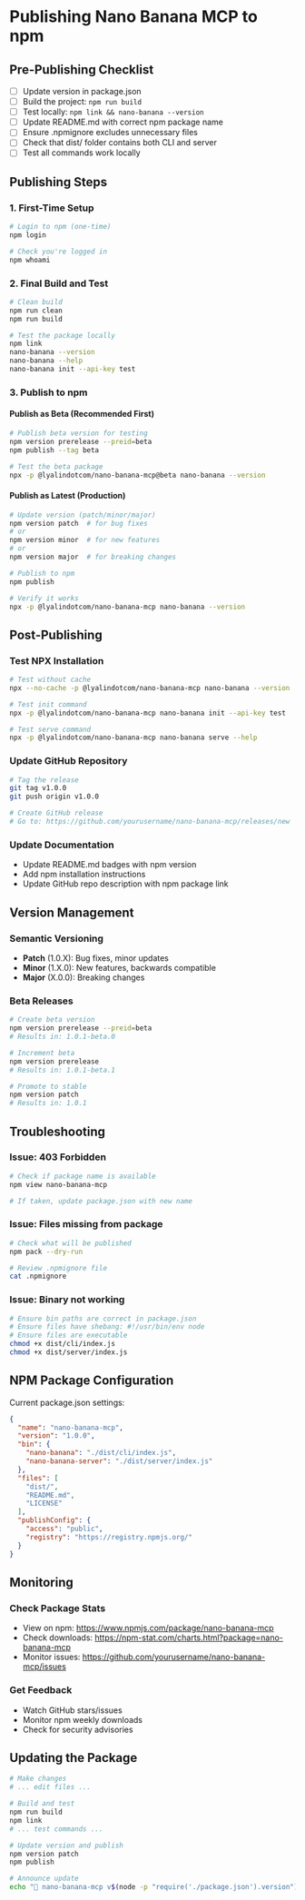 # Publishing Nano Banana MCP to npm

## Pre-Publishing Checklist

- [ ] Update version in package.json
- [ ] Build the project: `npm run build`
- [ ] Test locally: `npm link && nano-banana --version`
- [ ] Update README.md with correct npm package name
- [ ] Ensure .npmignore excludes unnecessary files
- [ ] Check that dist/ folder contains both CLI and server
- [ ] Test all commands work locally

## Publishing Steps

### 1. First-Time Setup
```bash
# Login to npm (one-time)
npm login

# Check you're logged in
npm whoami
```

### 2. Final Build and Test
```bash
# Clean build
npm run clean
npm run build

# Test the package locally
npm link
nano-banana --version
nano-banana --help
nano-banana init --api-key test
```

### 3. Publish to npm

#### Publish as Beta (Recommended First)
```bash
# Publish beta version for testing
npm version prerelease --preid=beta
npm publish --tag beta

# Test the beta package
npx -p @lyalindotcom/nano-banana-mcp@beta nano-banana --version
```

#### Publish as Latest (Production)
```bash
# Update version (patch/minor/major)
npm version patch  # for bug fixes
# or
npm version minor  # for new features
# or 
npm version major  # for breaking changes

# Publish to npm
npm publish

# Verify it works
npx -p @lyalindotcom/nano-banana-mcp nano-banana --version
```

## Post-Publishing

### Test NPX Installation
```bash
# Test without cache
npx --no-cache -p @lyalindotcom/nano-banana-mcp nano-banana --version

# Test init command
npx -p @lyalindotcom/nano-banana-mcp nano-banana init --api-key test

# Test serve command
npx -p @lyalindotcom/nano-banana-mcp nano-banana serve --help
```

### Update GitHub Repository
```bash
# Tag the release
git tag v1.0.0
git push origin v1.0.0

# Create GitHub release
# Go to: https://github.com/yourusername/nano-banana-mcp/releases/new
```

### Update Documentation
- Update README.md badges with npm version
- Add npm installation instructions
- Update GitHub repo description with npm package link

## Version Management

### Semantic Versioning
- **Patch** (1.0.X): Bug fixes, minor updates
- **Minor** (1.X.0): New features, backwards compatible
- **Major** (X.0.0): Breaking changes

### Beta Releases
```bash
# Create beta version
npm version prerelease --preid=beta
# Results in: 1.0.1-beta.0

# Increment beta
npm version prerelease
# Results in: 1.0.1-beta.1

# Promote to stable
npm version patch
# Results in: 1.0.1
```

## Troubleshooting

### Issue: 403 Forbidden
```bash
# Check if package name is available
npm view nano-banana-mcp

# If taken, update package.json with new name
```

### Issue: Files missing from package
```bash
# Check what will be published
npm pack --dry-run

# Review .npmignore file
cat .npmignore
```

### Issue: Binary not working
```bash
# Ensure bin paths are correct in package.json
# Ensure files have shebang: #!/usr/bin/env node
# Ensure files are executable
chmod +x dist/cli/index.js
chmod +x dist/server/index.js
```

## NPM Package Configuration

Current package.json settings:
```json
{
  "name": "nano-banana-mcp",
  "version": "1.0.0",
  "bin": {
    "nano-banana": "./dist/cli/index.js",
    "nano-banana-server": "./dist/server/index.js"
  },
  "files": [
    "dist/",
    "README.md",
    "LICENSE"
  ],
  "publishConfig": {
    "access": "public",
    "registry": "https://registry.npmjs.org/"
  }
}
```

## Monitoring

### Check Package Stats
- View on npm: https://www.npmjs.com/package/nano-banana-mcp
- Check downloads: https://npm-stat.com/charts.html?package=nano-banana-mcp
- Monitor issues: https://github.com/yourusername/nano-banana-mcp/issues

### Get Feedback
- Watch GitHub stars/issues
- Monitor npm weekly downloads
- Check for security advisories

## Updating the Package

```bash
# Make changes
# ... edit files ...

# Build and test
npm run build
npm link
# ... test commands ...

# Update version and publish
npm version patch
npm publish

# Announce update
echo "🎉 nano-banana-mcp v$(node -p "require('./package.json').version") is now available!"
```
